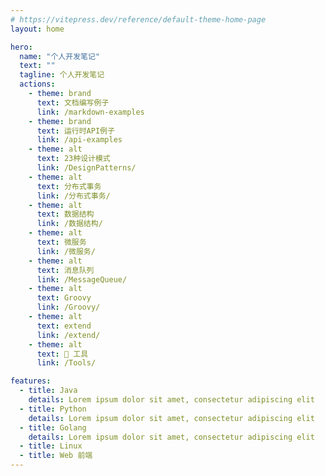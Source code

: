 ```yaml
---
# https://vitepress.dev/reference/default-theme-home-page
layout: home

hero:
  name: "个人开发笔记"
  text: ""
  tagline: 个人开发笔记
  actions:
    - theme: brand
      text: 文档编写例子
      link: /markdown-examples
    - theme: brand
      text: 运行时API例子
      link: /api-examples
    - theme: alt
      text: 23种设计模式
      link: /DesignPatterns/
    - theme: alt
      text: 分布式事务
      link: /分布式事务/
    - theme: alt
      text: 数据结构
      link: /数据结构/
    - theme: alt
      text: 微服务
      link: /微服务/
    - theme: alt
      text: 消息队列
      link: /MessageQueue/
    - theme: alt
      text: Groovy
      link: /Groovy/
    - theme: alt
      text: extend
      link: /extend/
    - theme: alt
      text: 🧰 工具
      link: /Tools/

features:
  - title: Java
    details: Lorem ipsum dolor sit amet, consectetur adipiscing elit
  - title: Python
    details: Lorem ipsum dolor sit amet, consectetur adipiscing elit
  - title: Golang
    details: Lorem ipsum dolor sit amet, consectetur adipiscing elit
  - title: Linux
  - title: Web 前端
---
```


